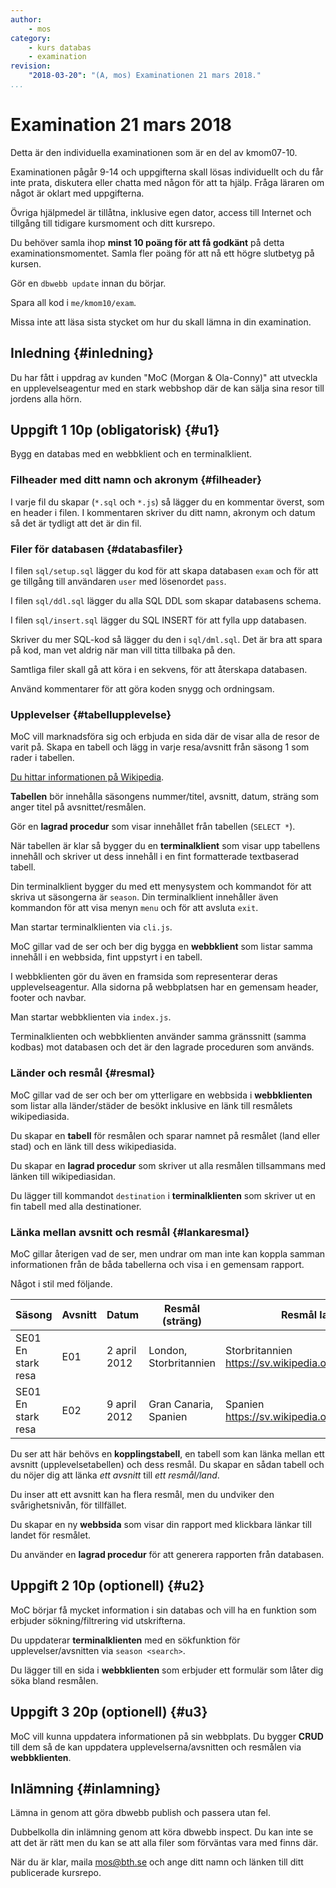 ```yaml
---
author:
    - mos
category:
    - kurs databas
    - examination
revision:
    "2018-03-20": "(A, mos) Examinationen 21 mars 2018."
...
```

Examination 21 mars 2018
=======================================

Detta är den individuella examinationen som är en del av kmom07-10.

Examinationen pågår 9-14 och uppgifterna skall lösas individuellt och du får inte prata, diskutera eller chatta med någon för att ta hjälp. Fråga läraren om något är oklart med uppgifterna.

Övriga hjälpmedel är tillåtna, inklusive egen dator, access till Internet och tillgång till tidigare kursmoment och ditt kursrepo.

Du behöver samla ihop **minst 10 poäng för att få godkänt** på detta examinationsmomentet. Samla fler poäng för att nå ett högre slutbetyg på kursen.

<!--more-->

Gör en `dbwebb update` innan du börjar.

Spara all kod i `me/kmom10/exam`.

Missa inte att läsa sista stycket om hur du skall lämna in din examination.



Inledning {#inledning}
---------------------------------------

Du har fått i uppdrag av kunden "MoC (Morgan & Ola-Conny)" att utveckla en upplevelseagentur med en stark webbshop där de kan sälja sina resor till jordens alla hörn.



Uppgift 1 10p (obligatorisk) {#u1}
---------------------------------------

Bygg en databas med en webbklient och en terminalklient.



### Filheader med ditt namn och akronym {#filheader}

I varje fil du skapar (`*.sql` och `*.js`) så lägger du en kommentar överst, som en header i filen. I kommentaren skriver du ditt namn, akronym och datum så det är tydligt att det är din fil.



### Filer för databasen {#databasfiler}

I filen `sql/setup.sql` lägger du kod för att skapa databasen `exam` och för att ge tillgång till användaren `user` med lösenordet `pass`.

I filen `sql/ddl.sql` lägger du alla SQL DDL som skapar databasens schema.

I filen `sql/insert.sql` lägger du SQL INSERT för att fylla upp databasen.

Skriver du mer SQL-kod så lägger du den i `sql/dml.sql`. Det är bra att spara på kod, man vet aldrig när man vill titta tillbaka på den.

Samtliga filer skall gå att köra i en sekvens, för att återskapa databasen.

Använd kommentarer för att göra koden snygg och ordningsam.



### Upplevelser {#tabellupplevelse}

MoC vill marknadsföra sig och erbjuda en sida där de visar alla de resor de varit på. Skapa en tabell och lägg in varje resa/avsnitt från säsong 1 som rader i tabellen.

[Du hittar informationen på Wikipedia](https://sv.wikipedia.org/wiki/En_stark_resa_med_Morgan_%26_Ola-Conny).

**Tabellen** bör innehålla säsongens nummer/titel, avsnitt, datum, sträng som anger titel på avsnittet/resmålen.

Gör en **lagrad procedur** som visar innehållet från tabellen (`SELECT *`).

När tabellen är klar så bygger du en **terminalklient** som visar upp tabellens innehåll och skriver ut dess innehåll i en fint formatterade textbaserad tabell.

Din terminalklient bygger du med ett menysystem och kommandot för att skriva ut säsongerna är `season`. Din terminalklient innehåller även kommandon för att visa menyn `menu` och för att avsluta `exit`.

Man startar terminalklienten via `cli.js`.

MoC gillar vad de ser och ber dig bygga en **webbklient** som listar samma innehåll i en webbsida, fint uppstyrt i en tabell.

I webbklienten gör du även en framsida som representerar deras upplevelseagentur. Alla sidorna på webbplatsen har en gemensam header, footer och navbar.

Man startar webbklienten via `index.js`.

Terminalklienten och webbklienten använder samma gränssnitt (samma kodbas) mot databasen och det är den lagrade proceduren som används.



### Länder och resmål {#resmal}

MoC gillar vad de ser och ber om ytterligare en webbsida i **webbklienten** som listar alla länder/städer de besökt inklusive en länk till resmålets wikipediasida.

Du skapar en **tabell** för resmålen och sparar namnet på resmålet (land eller stad) och en länk till dess wikipediasida.

Du skapar en **lagrad procedur** som skriver ut alla resmålen tillsammans med länken till wikipediasidan.

Du lägger till kommandot `destination` i **terminalklienten** som skriver ut en fin tabell med alla destinationer.



### Länka mellan avsnitt och resmål {#lankaresmal}

MoC gillar återigen vad de ser, men undrar om man inte kan koppla samman informationen från de båda tabellerna och visa i en gemensam rapport.

Något i stil med följande.

| Säsong  | Avsnitt | Datum | Resmål (sträng) | Resmål land + länk |
|---------|---------|-------|-----------------|--------------------|
| SE01 En stark resa | E01 | 2 april 2012 | London, Storbritannien | Storbritannien https://sv.wikipedia.org/wiki/Storbritannien |
| SE01 En stark resa | E02 | 9 april 2012 | Gran Canaria, Spanien | Spanien https://sv.wikipedia.org/wiki/Spanien |

Du ser att här behövs en **kopplingstabell**, en tabell som kan länka mellan ett avsnitt (upplevelsetabellen) och dess resmål. Du skapar en sådan tabell och du nöjer dig att länka _ett avsnitt_ till _ett resmål/land_.

Du inser att ett avsnitt kan ha flera resmål, men du undviker den svårighetsnivån, för tillfället.

Du skapar en ny **webbsida** som visar din rapport med klickbara länkar till landet för resmålet.

Du använder en **lagrad procedur** för att generera rapporten från databasen.



Uppgift 2 10p (optionell) {#u2}
---------------------------------------

MoC börjar få mycket information i sin databas och vill ha en funktion som erbjuder sökning/filtrering vid utskrifterna.

Du uppdaterar **terminalklienten** med en sökfunktion för upplevelser/avsnitten via `season <search>`.

Du lägger till en sida i **webbklienten** som erbjuder ett formulär som låter dig söka bland resmålen.



Uppgift 3 20p (optionell) {#u3}
---------------------------------------

MoC vill kunna uppdatera informationen på sin webbplats. Du bygger **CRUD** till dem så de kan uppdatera upplevelserna/avsnitten och resmålen via **webbklienten**.



Inlämning {#inlamning}
---------------------------------------

Lämna in genom att göra dbwebb publish och passera utan fel.

Dubbelkolla din inlämning genom att köra dbwebb inspect. Du kan inte se att det är rätt men du kan se att alla filer som förväntas vara med finns där.

När du är klar, maila mos@bth.se och ange ditt namn och länken till ditt publicerade kursrepo.
